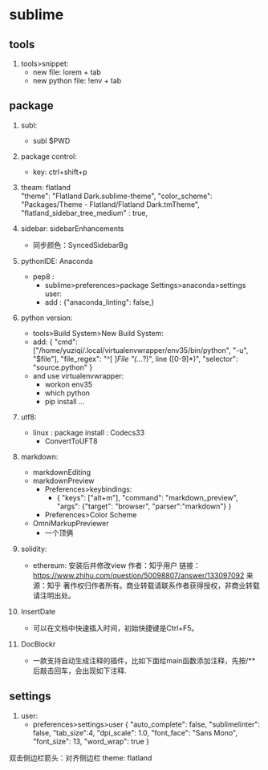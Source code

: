 # sublime

## tools
1. tools>snippet:
	- new file: lorem + tab
	- new python file: !env + tab

## package
1. subl:
	- subl $PWD
2. package control:
	- key: ctrl+shift+p
3. theam: flatland	
	"theme": "Flatland Dark.sublime-theme",
	"color_scheme": "Packages/Theme - Flatland/Flatland Dark.tmTheme",
	"flatland_sidebar_tree_medium" : true,
4. sidebar: sidebarEnhancements
	- 同步颜色：SyncedSidebarBg
5. pythonIDE: Anaconda
	- pep8 :
		- sublime>preferences>package Settings>anaconda>settings  user: 
		- add : {"anaconda_linting": false,}
6. python version:
	- tools>Build System>New Build System:
	- add: 
{ 
	"cmd": ["/home/yuziqi/.local/virtualenvwrapper/env35/bin/python", "-u", "$file"], 
	"file_regex": "^[ ]*File \"(...*?)\", line ([0-9]*)", 
	"selector": "source.python"
}
	- and use virtualenvwrapper:
		- workon env35
		- which python 
		- pip install ...
7. utf8:
	- linux : package install : Codecs33
		- ConvertToUFT8
	
8. markdown:
	- markdownEditing	
	- markdownPreview
		+ Preferences>keybindings:
			*  { "keys": ["alt+m"], "command": "markdown_preview", "args": {"target": "browser", "parser":"markdown"}  }
		+ Preferences>Color Scheme
	- OmniMarkupPreviewer
		+ 一个顶俩
9. solidity:
	- ethereum: 安装后并修改view
作者：知乎用户
链接：https://www.zhihu.com/question/50098807/answer/133097092
来源：知乎
著作权归作者所有。商业转载请联系作者获得授权，非商业转载请注明出处。

10. InsertDate
	- 可以在文档中快速插入时间，初始快捷键是Ctrl+F5。

11. DocBlockr
	- 一款支持自动生成注释的插件，比如下面给main函数添加注释，先按/**后敲击回车，会出现如下注释.

## settings
1. user:
	- preferences>settings>user
{
"auto_complete": false,
"sublimelinter": false,
"tab_size":4,
"dpi_scale": 1.0,
"font_face": "Sans Mono",
"font_size": 13,
"word_wrap": true
}	

双击侧边栏箭头：对齐侧边栏
theme: flatland

